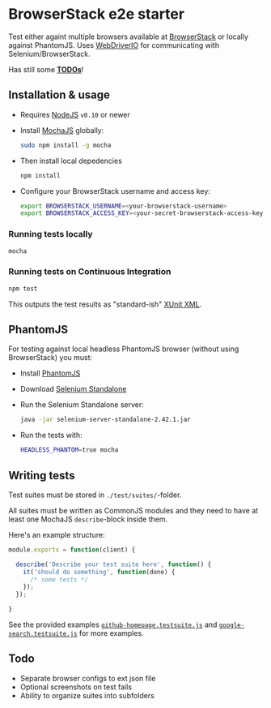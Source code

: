 BrowserStack e2e starter
========================

Test either againt multiple browsers available at [BrowserStack](http://browserstack.com) or locally against PhantomJS. Uses [WebDriverIO](http://webdriver.io/) for communicating with Selenium/BrowserStack.

Has still some [**TODOs**](#todo)!


Installation & usage
--------------------

- Requires [NodeJS](http://nodejs.org/) `v0.10` or newer

- Install [MochaJS](http://visionmedia.github.io/mocha) globally:

  ```sh
  sudo npm install -g mocha
  ```

- Then install local depedencies

  ```sh
  npm install
  ```

- Configure your BrowserStack username and access key:

  ```bash
  export BROWSERSTACK_USERNAME=<your-browserstack-username>
  export BROWSERSTACK_ACCESS_KEY=<your-secret-browserstack-access-key>
  ```

### Running tests locally
```sh
mocha
```

### Running tests on Continuous Integration
```sh
npm test
```
This outputs the test results as "standard-ish" [XUnit XML](http://en.wikipedia.org/wiki/XUnit).


PhantomJS
---------

For testing against local headless PhantomJS browser (without using BrowserStack) you must:

- Install [PhantomJS](http://phantomjs.org/download.html)

- Download [Selenium Standalone](http://selenium-release.storage.googleapis.com/index.html)

- Run the Selenium Standalone server:

  ```sh
  java -jar selenium-server-standalone-2.42.1.jar
  ```

- Run the tests with:

  ```sh
  HEADLESS_PHANTOM=true mocha
  ```



Writing tests
-------------

Test suites must be stored in `./test/suites/`-folder.

All suites must be written as CommonJS modules and they need to have at least one MochaJS `describe`-block inside them.

Here's an example structure:

```js
module.exports = function(client) {

  describe('Describe your test suite here', function() {
    it('should do something', function(done) {
      /* some tests */
    });
  });

}
```

See the provided examples [`github-homepage.testsuite.js`](test/suites/github-homepage.testsuite.js) and [`google-search.testsuite.js`](test/suites/google-search.testsuite.js) for more examples.



Todo
----
- Separate browser configs to ext json file
- Optional screenshots on test fails
- Ability to organize suites into subfolders
